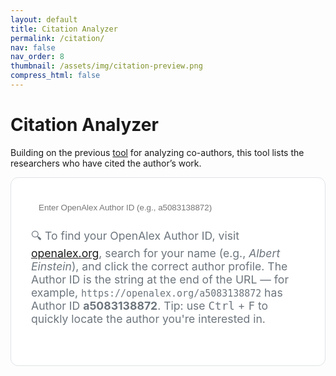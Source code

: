 ```yaml
---
layout: default
title: Citation Analyzer
permalink: /citation/
nav: false
nav_order: 8
thumbnail: /assets/img/citation-preview.png
compress_html: false
---
```


# Citation Analyzer

<style>
  .subtitle {
    text-align: left;
    color: #6c757d;
    margin-bottom: 2rem;
    font-size: 1.1rem;
  }

  .card-custom {
    background: var(--global-card-bg-color, #fff);
    border: 1px solid var(--global-divider-color, #dee2e6);
    border-radius: 0.75rem;
    padding: 2rem;
    margin-bottom: 2rem;
  }

  .input-group {
    max-width: 500px;
    margin: 0 auto 1rem;
    display: flex;
    box-shadow: none;
  }

  .input-group input {
    flex: 1;
    border: 1px solid var(--global-divider-color);
    border-right: none;
    border-radius: 0.4rem 0 0 0.4rem;
    padding: 0.5rem 0.75rem;
  }

  .input-group button {
    border: 1px solid var(--global-divider-color);
    background-color: var(--global-theme-color);
    color: white;
    border-radius: 0 0.4rem 0.4rem 0;
    padding: 0.5rem 1rem;
  }

  .openalex-link {
    text-align: center;
    display: block;
    font-size: 0.9rem;
    margin-top: 0.5rem;
  }

  .loading-spinner {
    width: 40px;
    height: 40px;
    border: 4px solid #ccc;
    border-bottom-color: var(--global-theme-color);
    border-radius: 50%;
    display: none;
    margin: 2rem auto;
    animation: spin 1s linear infinite;
  }

  @keyframes spin {
    to { transform: rotate(360deg); }
  }

  .alert-custom {
    text-align: center;
    margin: 1rem auto;
    padding: 0.8rem;
    max-width: 600px;
    border-radius: 0.5rem;
    display: none;
  }

  .alert-danger-custom {
    background-color: #f8d7da;
    color: #721c24;
    border: 1px solid #f5c6cb;
  }

  .results-title {
    text-align: center;
    font-weight: 600;
    margin-bottom: 1rem;
  }

  table.simple-table {
    width: 100%;
    border-collapse: collapse;
    margin-top: 1rem;
  }

  table.simple-table th,
  table.simple-table td {
    border: 1px solid var(--global-divider-color);
    padding: 0.6rem 1rem;
    text-align: left;
  }

  table.simple-table th {
    background: var(--global-light-bg-color);
  }

  .hidden-id {
    display: none;
  }

</style>

Building on the previous <a href="{{ '/coauthor/' | relative_url }}" target="_blank" rel="noopener noreferrer">tool</a> for analyzing co-authors, this tool lists the researchers who have cited the author’s work.

<div class="card-custom">
  <div class="input-group">
    <input type="text" id="authorIdInput" placeholder="Enter OpenAlex Author ID (e.g., a5083138872)" onkeypress="if(event.key==='Enter') analyzeCitations()">
    <button onclick="analyzeCitations()">Analyze</button>
  </div>
  <p class="subtitle">
  🔍 To find your OpenAlex Author ID, visit <a href="https://openalex.org/authors?page=1" target="_blank" rel="noopener noreferrer">openalex.org</a>, search for your name (e.g., <em>Albert Einstein</em>), and click the correct author profile. The Author ID is the string at the end of the URL — for example, <code>https://openalex.org/a5083138872</code> has Author ID <strong>a5083138872</strong>. Tip: use <kbd>Ctrl</kbd> + <kbd>F</kbd> to quickly locate the author you're interested in.
  </p>
</div>


<div id="progressBarContainer" style="display:none; max-width: 600px; margin: 1rem auto;">
  <div style="background: #e9ecef; border-radius: 1rem; overflow: hidden; height: 1.25rem;">
    <div id="progressBar" style="height: 100%; background: var(--global-theme-color); width: 0%; transition: width 0.3s;"></div>
  </div>
  <div id="progressText" style="text-align: center; font-size: 0.9rem; margin-top: 0.4rem;">Loading...</div>
</div>

<div id="statusAlert" class="alert-custom alert-danger-custom"></div>

<div id="resultsContainer" class="card-custom" style="display: none;">
  <h2 id="resultsTitle" class="results-title"></h2>
  <table class="simple-table" id="resultTable">
    <thead>
      <tr>
        <th class="hidden-id">ID</th>
        <th>Name</th>
        <th style="text-align: center;">Times Cited Author's Work</th>
      </tr>
    </thead>
    <tbody></tbody>
  </table>
</div>

<script src="{{ '/assets/js/citation.js' | relative_url }}"></script>
